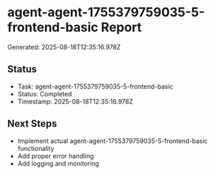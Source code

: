 # agent-agent-1755379759035-5-frontend-basic Report

Generated: 2025-08-18T12:35:16.978Z

## Status
- Task: agent-agent-1755379759035-5-frontend-basic
- Status: Completed
- Timestamp: 2025-08-18T12:35:16.978Z

## Next Steps
- Implement actual agent-agent-1755379759035-5-frontend-basic functionality
- Add proper error handling
- Add logging and monitoring
